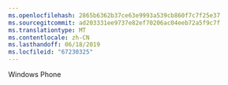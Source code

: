 ```yaml
---
ms.openlocfilehash: 2865b6362b37ce63e9993a539cb860f7c7f25e37
ms.sourcegitcommit: ad203331ee9737e82ef70206ac04eeb72a5f9c7f
ms.translationtype: MT
ms.contentlocale: zh-CN
ms.lasthandoff: 06/18/2019
ms.locfileid: "67230325"
---
```

Windows Phone